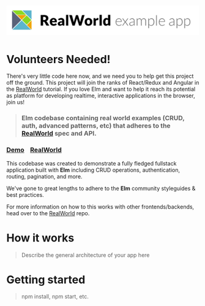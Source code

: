 # ![RealWorld Example App](logo.png)

# Volunteers Needed!
There's very little code here now, and we need you to help get this project off the ground. This project will join the ranks of React/Redux and Angular in the [RealWorld](https://github.com/gothinkster/realworld) tutorial. If you love Elm and want to help it reach its potential as platform for developing realtime, interactive applications in the browser, join us!

> ### Elm codebase containing real world examples (CRUD, auth, advanced patterns, etc) that adheres to the [RealWorld](https://github.com/gothinkster/realworld-example-apps) spec and API.


### [Demo]()&nbsp;&nbsp;&nbsp;&nbsp;[RealWorld](https://github.com/gothinkster/realworld)


This codebase was created to demonstrate a fully fledged fullstack application built with **Elm** including CRUD operations, authentication, routing, pagination, and more.

We've gone to great lengths to adhere to the **Elm** community styleguides & best practices.

For more information on how to this works with other frontends/backends, head over to the [RealWorld](https://github.com/gothinkster/realworld) repo.


# How it works

> Describe the general architecture of your app here

# Getting started

> npm install, npm start, etc.

